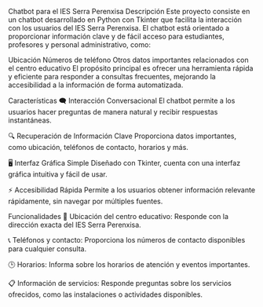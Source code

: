 Chatbot para el IES Serra Perenxisa
Descripción
Este proyecto consiste en un chatbot desarrollado en Python con Tkinter que facilita la interacción con los usuarios del IES Serra Perenxisa.
El chatbot está orientado a proporcionar información clave y de fácil acceso para estudiantes, profesores y personal administrativo, como:

Ubicación
Números de teléfono
Otros datos importantes relacionados con el centro educativo
El propósito principal es ofrecer una herramienta rápida y eficiente para responder a consultas frecuentes, mejorando la accesibilidad a la información de forma automatizada.

Características
🗨️ Interacción Conversacional
El chatbot permite a los usuarios hacer preguntas de manera natural y recibir respuestas instantáneas.

🔍 Recuperación de Información Clave
Proporciona datos importantes, como ubicación, teléfonos de contacto, horarios y más.

🖥️ Interfaz Gráfica Simple
Diseñado con Tkinter, cuenta con una interfaz gráfica intuitiva y fácil de usar.

⚡ Accesibilidad Rápida
Permite a los usuarios obtener información relevante rápidamente, sin navegar por múltiples fuentes.

Funcionalidades
📍 Ubicación del centro educativo:
Responde con la dirección exacta del IES Serra Perenxisa.

📞 Teléfonos y contacto:
Proporciona los números de contacto disponibles para cualquier consulta.

🕒 Horarios:
Informa sobre los horarios de atención y eventos importantes.

📋 Información de servicios:
Responde preguntas sobre los servicios ofrecidos, como las instalaciones o actividades disponibles.
